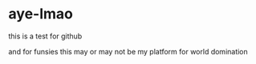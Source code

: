 # aye-lmao

this is a test for github

and for funsies this may or may not be my platform for world domination 
